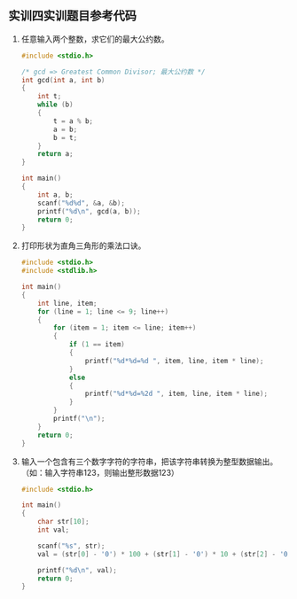 ## 实训四实训题目参考代码

1. 任意输入两个整数，求它们的最大公约数。

    ```c
    #include <stdio.h>
    
    /* gcd => Greatest Common Divisor; 最大公约数 */
    int gcd(int a, int b)
    {
        int t;
        while (b)
        {
            t = a % b;
            a = b;
            b = t;
        }
        return a;
    }
    
    int main()
    {
        int a, b;
        scanf("%d%d", &a, &b);
        printf("%d\n", gcd(a, b));
        return 0;
    }
    ```
    

    
2. 打印形状为直角三角形的乘法口诀。

    ```c
    #include <stdio.h>
    #include <stdlib.h>
    
    int main()
    {
    	int line, item;
    	for (line = 1; line <= 9; line++)
    	{
    		for (item = 1; item <= line; item++)
    		{
    			if (1 == item)
    			{
    				printf("%d*%d=%d ", item, line, item * line);
    			}
    			else
    			{
    				printf("%d*%d=%2d ", item, line, item * line);
    			}
    		}
    		printf("\n");
    	}
    	return 0;
    }
    ```

    

3. 输入一个包含有三个数字字符的字符串，把该字符串转换为整型数据输出。（如：输入字符串123，则输出整形数据123）

    ```c
    #include <stdio.h>
    
    int main()
    {
        char str[10];
        int val;
    
        scanf("%s", str);
        val = (str[0] - '0') * 100 + (str[1] - '0') * 10 + (str[2] - '0');
    
        printf("%d\n", val);
        return 0;
    }
    ```

    


